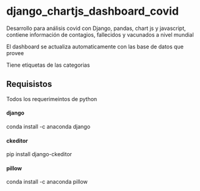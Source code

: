 # django_chartjs_dashboard_covid

Desarrollo para análisis covid con Django, pandas, chart js y javascript, contiene información de contagios, fallecidos y vacunados a nivel mundial

El dashboard se actualiza automaticamente con las base de datos que provee 

Tiene etiquetas de las categorias

## Requisistos

Todos los requerimeintos de python

#### django
conda install -c anaconda django

#### ckeditor
pip install django-ckeditor

#### pillow
conda install -c anaconda pillow

